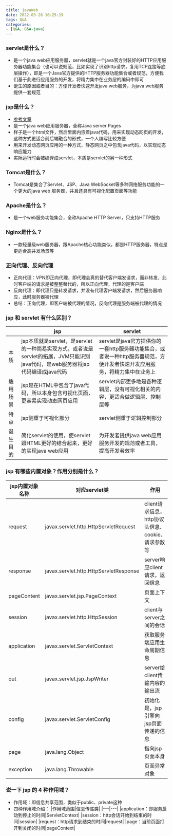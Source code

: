 ```yaml
---
title: javaWeb
date: 2022-03-28 16:25:19
tags: Q&A
categories:
- [Q&A, Q&A-java]
---
```


### servlet是什么？
* 是一个java web应用服务器，servlet就是一个java官方封装好的HTTP应用服务器功能集合（也可以说规范，比如实现了识别http请求，复用TCP连接等底层操作），即是一个Java官方提供的HTTP服务器功能集合或者规范，方便我们基于此进行应用服务的开发，将精力集中在业务层的编码中即可
* 诞生的原因或者目的：方便开发者快速开发java web服务，为java web服务提供一套规范

### jsp是什么？
* [参考文章](https://www.liaoxuefeng.com/wiki/1252599548343744/1266262958498784)
* 是一个java web应用服务器，全称Java server Pages
* 样子是一个html文件，然后里面内嵌着java代码，用来实现动态网页的开发，这种方式更适合前后端融合的形式，一个人编写比较方便
* 用来开发动态网页应用的一种方式，静态网页之中包含java代码，以实现动态响应能力
* 实际运行时会被编译成servlet，本质是servlet的另一种形式

### Tomcat是什么？
* Tomcat是集合了Servlet、JSP、Java WebSocket等多种网络服务功能的一个更大的java web 服务器，并且还具有可视化配置页面等功能

### Apache是什么？
* 是一个web服务功能集合，全称Apache HTTP Server，只支持HTTP服务

### Nginx是什么？
* 一款轻量级web服务器，跟Apache核心功能类似，都是HTTP服务器，特点是更适合高并发场景等

### 正向代理、反向代理
* 正向代理：VPN即正向代理，即代理会真的替代客户端发请求，而非转发，此时客户端的请求是被整整替代的，所以正向代理，代理的是客户端
* 反向代理：即代理只是转发请求，并没有代理客户端发请求，然后服务器响应，此时服务器被代理
* 总结：正向代理，即客户端被代理的情况，反向代理是服务端被代理的情况

### jsp 和 servlet 有什么区别？
||jsp|servlet|
|---|---|---|
|本质|jsp本质就是servlet，是servlet的一种简易实现方式，或者说是servlet的拓展，JVM只能识别java代码，是web服务器将jsp代码编译成java代码|servlet是java官方提供你的一套http服务器功能集合，或者说一种http服务器规范，方便开发者快速开发应用服务，将精力集中在业务上|
|适用场景|jsp是在HTML中包含了java代码，所以本身包含可视化页面，更容易实现动态网页应用|servlet内部更多地是各种逻辑层，没有可视化相关的内容，更适合做逻辑层、控制层等|
|特点|jsp侧重于可视化部分|servlet侧重于逻辑控制部分|
|诞生目的|简化servlet的使用，使servlet跟HTML更好的结合起来，更好的实现java web应用|为开发者提供java web应用服务开发的规范或者工具，提高开发者效率|


### jsp 有哪些内置对象？作用分别是什么？
|jsp内置对象名称|对应servlet类|作用|
|---|---|---|
|request|javax.servlet.http.HttpServletRequest|client请求信息，http协议头信息、cookie、请求参数等|
|response|javax.servlet.http.HttpServletResponse|server响应client请求，返回信息|
|pageContent|javax.servlet.jsp.PageContext|页面上下文|
|session|javax.servlet.http.HttpSession|client与server之间的会话|
|application|javax.servlet.ServletContext|获取服务端应用生命周期信息|
|out|javax.servlet.jsp.JspWriter|server给client传输内容的输出流|
|config|javax.servlet.ServletConfig|初始化是，jsp引擎向jsp页面传递的信息|
|page|java.lang.Object|指向jsp页面本身|
|exception|	java.lang.Throwable|页面异常对象|


### 说一下 jsp 的 4 种作用域？
* 作用域：即信息共享范围，类似于public、private这种
* 四种作用域介绍：
|作用域范围|信息传递类|
|---|---|
|application：即服务启动到停止的时间|ServletContext|
|session：http会话开始到结束的时间|session|
|request：http请求到结束的时间|request|
|page：当前页面打开到关闭的时间|pageContext|
